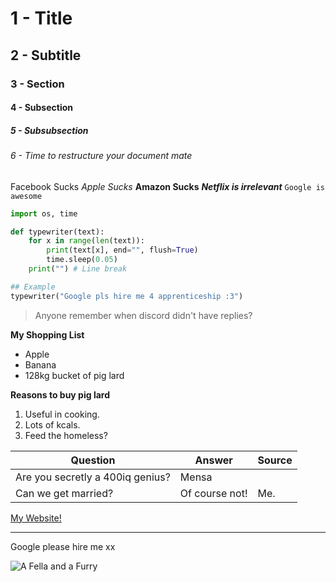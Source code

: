 # 1 - Title
## 2 - Subtitle
### 3 - Section
#### 4 - Subsection
##### 5 - Subsubsection
###### 6 - Time to restructure your document mate

Facebook Sucks
*Apple Sucks*
**Amazon Sucks**
***Netflix is irrelevant***
`Google is awesome`

```python
import os, time

def typewriter(text):
    for x in range(len(text)):
        print(text[x], end="", flush=True)
        time.sleep(0.05)
    print("") # Line break

## Example
typewriter("Google pls hire me 4 apprenticeship :3")
```

> Anyone remember when discord didn't have replies?

**My Shopping List**
- Apple
- Banana
- 128kg bucket of pig lard

**Reasons to buy pig lard**
1. Useful in cooking.
2. Lots of kcals.
3. Feed the homeless?

| Question | Answer | Source |
|----------|--------|--------|
| Are you secretly a 400iq genius? | Mensa |
| Can we get married? | Of course not! | Me. |

[My Website!](https://milotek.dev)

---

Google please hire me xx

![A Fella and a Furry](https://media.discordapp.net/attachments/1140614164495216781/1379866988750311546/IMG_2594.jpg?ex=6841ccc6&is=68407b46&hm=ffb9fd5c4ab848cffe53f9224722e610bd86b4b89f13257d55d471c93390bcca&=&format=webp&width=1700&height=1236)